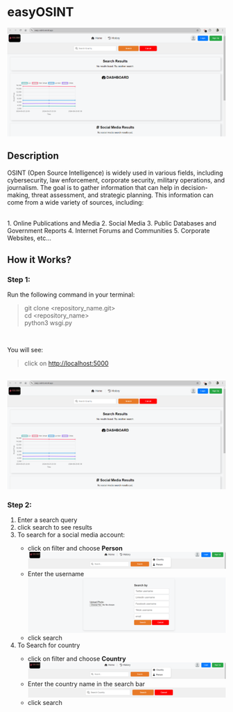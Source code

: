 <h1>easyOSINT</h1>
<img src=Capture60.PNG>
<br>
<h2>Description</h2>
<p>OSINT (Open Source Intelligence) is widely used in various fields, including cybersecurity, law
enforcement, corporate security, military operations, and journalism. The goal
is to gather information that can help in decision-making, threat assessment,
and strategic planning. This information can come from a wide variety of sources, including:</p><br>
1. Online Publications and Media
2. Social Media
3. Public Databases and Government Reports
4. Internet Forums and Communities
5. Corporate Websites, etc…

<h2>How it Works?</h2>
<h3>Step 1:</h3>
<p>Run the following command in your terminal:</p>

>git clone <repository_name.git><br>
>cd <repository_name><br>
>python3 wsgi.py

<br>
<p>You will see:</p>

>click on <http://localhost:5000>

<br>
<img src="Capture60.PNG">

<h3>Step 2:</h3>
<ol>
    <li>Enter a search query</li>
    <li>click search to see results</li>
    <li>To search for a social media account:</li>
    <ul>
        <li>click on filter and choose <strong>Person</strong></li>
        <img src="Capture62.PNG">
        <li>Enter the username</li>
        <img src="Capture64.PNG">
        <li>click search</li>
    </ul>
    <li>To Search for country</li>
    <ul>
        <li>click on filter and choose <strong>Country</strong></li>
        <img src="Capture62.PNG">
        <li>Enter the country name in the search bar</li>
        <img src="Capture63.PNG">
        <li>click search</li>
    </ul>
</ol>

